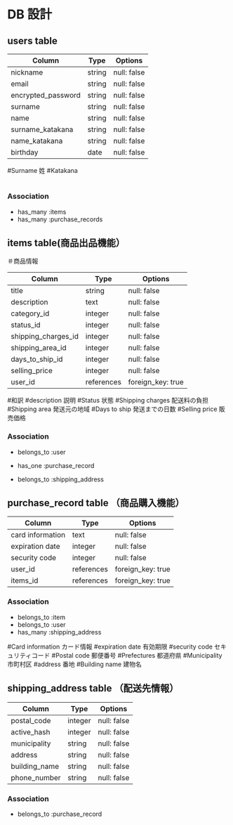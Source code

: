 # DB 設計

## users table

| Column             | Type                | Options                 |
|--------------------|---------------------|-------------------------|
| nickname           | string              | null: false             |
| email              | string              | null: false             |
| encrypted_password | string              | null: false             |            |
| surname            | string              | null: false             |
| name               | string              | null: false             |
| surname_katakana   | string              | null: false             |
| name_katakana      | string              | null: false             |
| birthday           | date                | null: false             |


#Surname 姓
#Katakana
#
#



### Association

* has_many :items
* has_many :purchase_records




##  items table(商品出品機能）

＃商品情報

| Column                              | Type       | Options           |
|-------------------------------------|------------|-------------------|
| title                               | string     | null: false       |
| description                         | text       | null: false       |
| category_id                         | integer    | null: false       |
| status_id                           | integer    | null: false       |
| shipping_charges_id                 | integer    | null: false       |
| shipping_area_id                    | integer    | null: false       |
| days_to_ship_id                     | integer    | null: false       |
| selling_price                       | integer    | null: false       |
| user_id                             | references | foreign_key: true |


#和訳
#description 説明
#Status 状態
#Shipping charges 配送料の負担
#Shipping area 発送元の地域
#Days to ship 発送までの日数
#Selling price 販売価格


### Association

- belongs_to :user
* has_one    :purchase_record
- belongs_to :shipping_address




## purchase_record table （商品購入機能）

| Column            | Type       | Options           |
|-------------------|------------|-------------------|
| card information  | text       | null: false       |
| expiration date   | integer    | null: false       |
| security code     | integer    | null: false       |
| user_id           | references | foreign_key: true |
| items_id          | references | foreign_key: true |


### Association

- belongs_to :item
- belongs_to :user
- has_many   :shipping_address


#Card information カード情報
#expiration date 有効期限
#security code セキュリティコード
#Postal code 郵便番号
#Prefectures 都道府県
#Municipality 市町村区
#address 番地
#Building name 建物名


## shipping_address table （配送先情報）

| Column            | Type       | Options           |
|-------------------|------------|-------------------|
| postal_code       | integer    | null: false       |
| active_hash       | integer    | null: false       |
| municipality      | string     | null: false       |
| address           | string     | null: false       |
| building_name     | string     | null: false       |
| phone_number      | string     | null: false       |


### Association

- belongs_to :purchase_record



